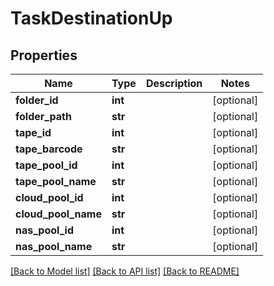 # TaskDestinationUp

## Properties
Name | Type | Description | Notes
------------ | ------------- | ------------- | -------------
**folder_id** | **int** |  | [optional] 
**folder_path** | **str** |  | [optional] 
**tape_id** | **int** |  | [optional] 
**tape_barcode** | **str** |  | [optional] 
**tape_pool_id** | **int** |  | [optional] 
**tape_pool_name** | **str** |  | [optional] 
**cloud_pool_id** | **int** |  | [optional] 
**cloud_pool_name** | **str** |  | [optional] 
**nas_pool_id** | **int** |  | [optional] 
**nas_pool_name** | **str** |  | [optional] 

[[Back to Model list]](../README.md#documentation-for-models) [[Back to API list]](../README.md#documentation-for-api-endpoints) [[Back to README]](../README.md)


